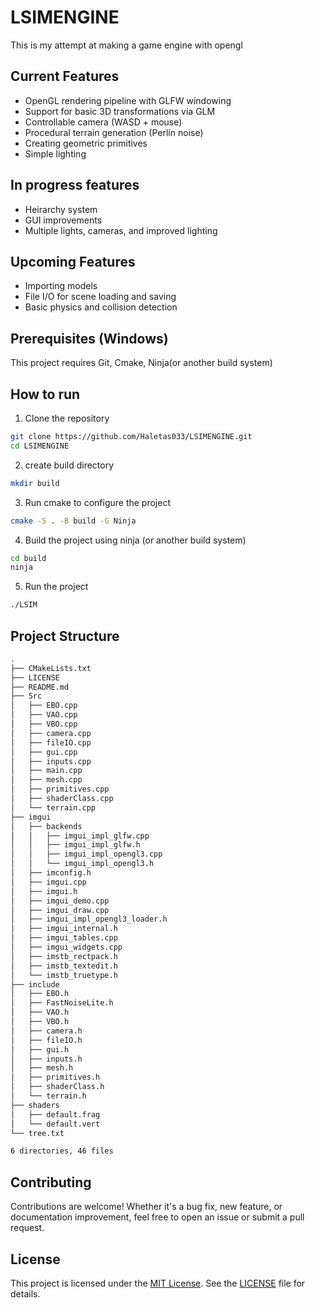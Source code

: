 # LSIMENGINE

This is my attempt at making a game engine with opengl

## Current Features
* OpenGL rendering pipeline with GLFW windowing
* Support for basic 3D transformations via GLM
* Controllable camera (WASD + mouse)
* Procedural terrain generation (Perlin noise)
* Creating geometric primitives
* Simple lighting

## In progress features
- Heirarchy system
- GUI improvements
- Multiple lights, cameras, and improved lighting

## Upcoming Features
- Importing models
- File I/O for scene loading and saving
- Basic physics and collision detection

## Prerequisites (Windows)
This project requires Git, Cmake, Ninja(or another build system)
## How to run
1. Clone the repository
```bash
git clone https://github.com/Haletas033/LSIMENGINE.git
cd LSIMENGINE
```
2. create build directory
```bash
mkdir build
```
3. Run cmake to configure the project
```bash
cmake -S . -B build -G Ninja
```
4. Build the project using ninja (or another build system)
```bash
cd build
ninja
```
5. Run the project
```bash
./LSIM
```
## Project Structure
<!-- TREE_START -->
```bash
.
├── CMakeLists.txt
├── LICENSE
├── README.md
├── Src
│   ├── EBO.cpp
│   ├── VAO.cpp
│   ├── VBO.cpp
│   ├── camera.cpp
│   ├── fileIO.cpp
│   ├── gui.cpp
│   ├── inputs.cpp
│   ├── main.cpp
│   ├── mesh.cpp
│   ├── primitives.cpp
│   ├── shaderClass.cpp
│   └── terrain.cpp
├── imgui
│   ├── backends
│   │   ├── imgui_impl_glfw.cpp
│   │   ├── imgui_impl_glfw.h
│   │   ├── imgui_impl_opengl3.cpp
│   │   └── imgui_impl_opengl3.h
│   ├── imconfig.h
│   ├── imgui.cpp
│   ├── imgui.h
│   ├── imgui_demo.cpp
│   ├── imgui_draw.cpp
│   ├── imgui_impl_opengl3_loader.h
│   ├── imgui_internal.h
│   ├── imgui_tables.cpp
│   ├── imgui_widgets.cpp
│   ├── imstb_rectpack.h
│   ├── imstb_textedit.h
│   └── imstb_truetype.h
├── include
│   ├── EBO.h
│   ├── FastNoiseLite.h
│   ├── VAO.h
│   ├── VBO.h
│   ├── camera.h
│   ├── fileIO.h
│   ├── gui.h
│   ├── inputs.h
│   ├── mesh.h
│   ├── primitives.h
│   ├── shaderClass.h
│   └── terrain.h
├── shaders
│   ├── default.frag
│   └── default.vert
└── tree.txt

6 directories, 46 files
```
<!-- TREE_END -->
## Contributing
Contributions are welcome! Whether it's a bug fix, new feature, or documentation improvement, feel free to open an issue or submit a pull request.

## License

This project is licensed under the [MIT License](https://opensource.org/licenses/MIT).  See the [LICENSE](LICENSE) file for details.
